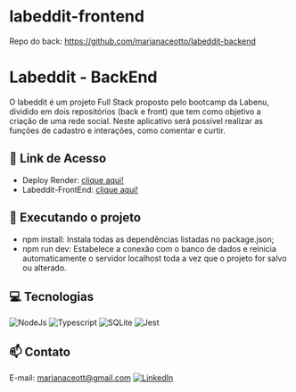 # labeddit-frontend

Repo do back: https://github.com/marianaceotto/labeddit-backend


# Labeddit - BackEnd

O labeddit é um projeto Full Stack proposto pelo bootcamp da Labenu, dividido em dois repositórios (back e front) que tem como objetivo a criação de uma rede social. Neste aplicativo será possivel realizar as funções de cadastro e interações, como comentar e curtir. 

## 🔗 Link de Acesso
- Deploy Render: [clique aqui!](https://labeddit-jcz5.onrender.com) 
- Labeddit-FrontEnd: [clique aqui!](https://github.com/marianaceotto/labeddit-frontend)

## 📝 Executando o projeto 
- npm install: Instala todas as dependências listadas no package.json;
- npm run dev: Estabelece a conexão com o banco de dados e reinicia automaticamente o servidor localhost toda a vez que o projeto for salvo ou alterado.

## 💻 Tecnologias 

![NodeJs](https://img.shields.io/badge/Node.js-43853D?style=for-the-badge&logo=node.js&logoColor=white)
![Typescript](https://img.shields.io/badge/TypeScript-007ACC?style=for-the-badge&logo=typescript&logoColor=white)
![SQLite](https://img.shields.io/badge/SQLite-07405E?style=for-the-badge&logo=sqlite&logoColor=white)
![Jest](https://img.shields.io/badge/Jest-323330?style=for-the-badge&logo=Jest&logoColor=white)


## 📫 Contato
E-mail: marianaceott@gmail.com
[![LinkedIn](https://img.shields.io/badge/LinkedIn-0077B5?style=for-the-badge&logo=linkedin&logoColor=white)](https://www.linkedin.com/in/mariana-ceotto)
